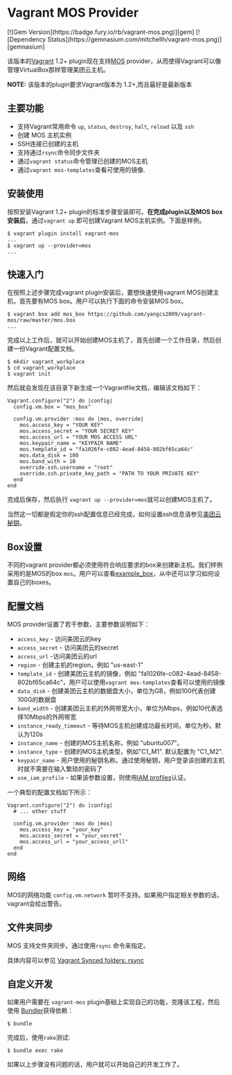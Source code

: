 # Vagrant MOS Provider

<span class="badges">
[![Gem Version](https://badge.fury.io/rb/vagrant-mos.png)][gem]
[![Dependency Status](https://gemnasium.com/mitchellh/vagrant-mos.png)][gemnasium]
</span>

[gem]: https://rubygems.org/gems/vagrant-mos
[gemnasium]: https://gemnasium.com/mitchellh/vagrant-mos

该版本的[Vagrant](http://www.vagrantup.com) 1.2+ plugin现在支持[MOS](http://cloud.sankuai.com/)
provider，从而使得Vagrant可以像管理VirtualBox那样管理美团云主机。

**NOTE:** 该版本的plugin要求Vagrant版本为 1.2+,而且最好是最新版本

## 主要功能

* 支持Vagrant常用命令 `up`, `status`, `destroy`, `halt`, `reload` 以及 `ssh` 
* 创建 MOS 主机实例
* SSH连接已创建的主机
* 支持通过`rsync`命令同步文件夹
* 通过`vagrant status`命令管理已创建的MOS主机
* 通过`vagrant mos-templates`查看可使用的镜像.  
  
## 安装使用

按照安装Vagrant 1.2+ plugin的标准步骤安装即可。**在完成plugin以及MOS box安装后**，通过`vagrant up` 即可创建Vagrant MOS主机实例。下面是样例。

```
$ vagrant plugin install vagrant-mos
...
$ vagrant up --provider=mos
...
```

## 快速入门

在按照上述步骤完成vagrant plugin安装后，要想快速使用vagrant MOS创建主机，首先要有MOS box。用户可以执行下面的命令安装MOS box。

```
$ vagrant box add mos_box https://github.com/yangcs2009/vagrant-mos/raw/master/mos.box
...
```

完成以上工作后，就可以开始创建MOS主机了，首先创建一个工作目录，然后创建一份Vagrant配置文档。

```
$ mkdir vagrant_workplace
$ cd vagrant_workplace
$ vagrant init
```
然后就会发现在该目录下新生成一个Vagrantfile文档，编辑该文档如下：

```
Vagrant.configure("2") do |config|
  config.vm.box = "mos_box"

  config.vm.provider :mos do |mos, override|
    mos.access_key = "YOUR KEY"
    mos.access_secret = "YOUR SECRET KEY"
    mos.access_url = "YOUR MOS ACCESS URL"
    mos.keypair_name = "KEYPAIR NAME"
    mos.template_id = "fa1026fe-c082-4ead-8458-802bf65ca64c"
    mos.data_disk = 100
    mos.band_with = 10
    override.ssh.username = "root"
    override.ssh.private_key_path = "PATH TO YOUR PRIVATE KEY"
  end
end
```

完成后保存，然后执行 `vagrant up --provider=mos`就可以创建MOS主机了。

当然这一切都是假定你的ssh配置信息已经完成，如何设置ssh信息请参见[美团云秘钥](http://cloud.sankuai.com/console/#keypairs)。

## Box设置

不同的vagrant provider都必须使用符合响应要求的box来创建新主机。我们样例采用的是MOS的box `mos`。用户可以查看[example_box](https://github.com/yangcs2009/vagrant-mos/tree/master/example_box)，从中还可以学习如何设置自己的boxes。


## 配置文档

MOS provider设置了若干参数，主要参数说明如下：

* `access_key` - 访问美团云的key
* `access_secret` - 访问美团云的secret
* `access_url` -访问美团云的url
* `region` - 创建主机的region，例如 "us-east-1"
* `template_id` - 创建美团云主机的镜像，例如 "fa1026fe-c082-4ead-8458-802bf65ca64c"，用户可以使用`vagrant mos-templates`查看可以使用的镜像  
* `data_disk` - 创建美团云主机的数据盘大小，单位为GB，例如100代表创建100G的数据盘  
* `band_width` - 创建美团云主机的外网带宽大小，单位为Mbps，例如10代表选择10Mbps的外网带宽
* `instance_ready_timeout` - 等待MOS主机创建成功最长时间，单位为秒。默认为120s
* `instance_name` - 创建的MOS主机名称，例如 "ubuntu007"。
* `instance_type` - 创建的MOS主机类型，例如"C1_M1". 默认配置为 "C1_M2".
* `keypair_name` - 用户使用的秘钥名称。通过使用秘钥，用户登录该创建的主机时就不需要在输入繁琐的密码了
* `use_iam_profile` - 如果该参数设置，则使用[IAM profiles](http://docs.mos.amazon.com/IAM/latest/UserGuide/instance-profiles.html)认证。

一个典型的配置文档如下所示：

```  
Vagrant.configure("2") do |config|
  # ... other stuff

  config.vm.provider :mos do |mos|
    mos.access_key = "your_key"
    mos.access_secret = "your_secret"
    mos.access_url = "your_access_urll"
  end
end
```

## 网络

MOS的网络功能 `config.vm.network` 暂时不支持。如果用户指定相关参数的话，vagrant会给出警告。

## 文件夹同步

MOS 支持文件夹同步。通过使用`rsync` 命令来指定。

具体内容可以参见 [Vagrant Synced folders: rsync](https://docs.vagrantup.com/v2/synced-folders/rsync.html)


## 自定义开发

如果用户需要在 `vagrant-mos` plugin基础上实现自己的功能，克隆该工程，然后使用
[Bundler](http://gembundler.com)获得依赖：

```
$ bundle
```

完成后，使用`rake`测试:

```
$ bundle exec rake
```

如果以上步骤没有问题的话，用户就可以开始自己的开发工作了。